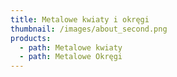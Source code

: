 ```yaml
---
title: Metalowe kwiaty i okręgi
thumbnail: /images/about_second.png
products:
  - path: Metalowe kwiaty
  - path: Metalowe Okręgi
---
```


